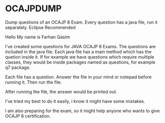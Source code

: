 # OCAJPDUMP
Dump questions of an OCAJP 8 Exam. Every question has a java file, run it separately. Eclipse Recommended

Hello
My name is Farhan Qasim

I've created some questions for JAVA OCAJP 8 Exams.
The questions are included in the java file.
Each java file has a main method which has the quetion inside it.
If for example we have questions which require multiple classes, they would be inside packages named as questions, for example q7 package.

Each file has a question. Answer the file in your mind or notepad before running it. Then run the file.

After running the file, the answer would be printed out.

I've tried my best to do it easily, i know it might have some mistakes.

I am also preparing for the exam, so it might help anyone who wants to give OCAJP 8 certification.

